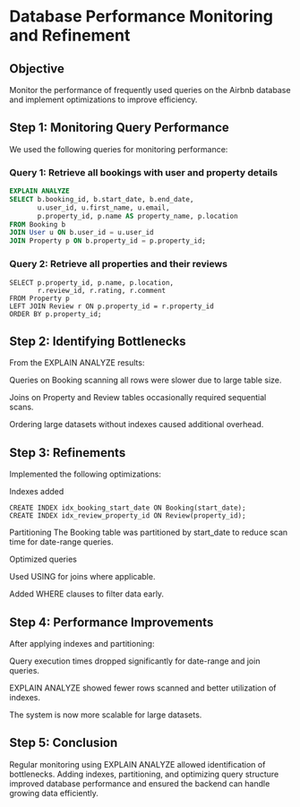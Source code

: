# Database Performance Monitoring and Refinement

## Objective
Monitor the performance of frequently used queries on the Airbnb database and implement optimizations to improve efficiency.

## Step 1: Monitoring Query Performance
We used the following queries for monitoring performance:

### Query 1: Retrieve all bookings with user and property details
```sql
EXPLAIN ANALYZE
SELECT b.booking_id, b.start_date, b.end_date,
       u.user_id, u.first_name, u.email,
       p.property_id, p.name AS property_name, p.location
FROM Booking b
JOIN User u ON b.user_id = u.user_id
JOIN Property p ON b.property_id = p.property_id;
```
### Query 2: Retrieve all properties and their reviews

```EXPLAIN ANALYZE
SELECT p.property_id, p.name, p.location,
       r.review_id, r.rating, r.comment
FROM Property p
LEFT JOIN Review r ON p.property_id = r.property_id
ORDER BY p.property_id;
```
## Step 2: Identifying Bottlenecks

From the EXPLAIN ANALYZE results:

Queries on Booking scanning all rows were slower due to large table size.

Joins on Property and Review tables occasionally required sequential scans.

Ordering large datasets without indexes caused additional overhead.

## Step 3: Refinements

Implemented the following optimizations:

Indexes added
```
CREATE INDEX idx_booking_start_date ON Booking(start_date);
CREATE INDEX idx_review_property_id ON Review(property_id);
```

Partitioning
The Booking table was partitioned by start_date to reduce scan time for date-range queries.

Optimized queries

Used USING for joins where applicable.

Added WHERE clauses to filter data early.

## Step 4: Performance Improvements

After applying indexes and partitioning:

Query execution times dropped significantly for date-range and join queries.

EXPLAIN ANALYZE showed fewer rows scanned and better utilization of indexes.

The system is now more scalable for large datasets.

## Step 5: Conclusion

Regular monitoring using EXPLAIN ANALYZE allowed identification of bottlenecks. Adding indexes, partitioning, and optimizing query structure improved database performance and ensured the backend can handle growing data efficiently.